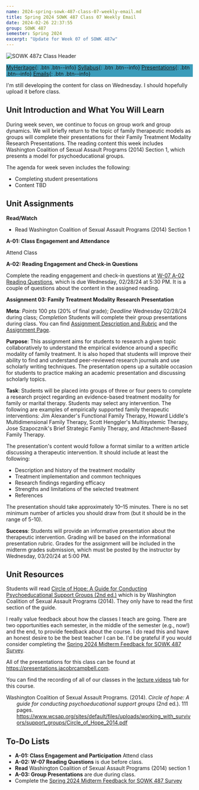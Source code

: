 ```yaml
---
name: 2024-spring-sowk-487-class-07-weekly-email.md
title: Spring 2024 SOWK 487 Class 07 Weekly Email
date: 2024-02-26 22:37:55
group: SOWK 487
semester: Spring 2024
excerpt: "Update for Week 07 of SOWK 487w"
---
```


![SOWK 487z Class Header](https://jacobrcampbell.com/assets/media/2024-01-19-sowk-487w-email-header-image.jpg)

<div style="background-color: #3b9cba; width: 100%;" markdown="1">

[MyHeritage](https://myheritage.heritage.edu/ICS/Academics/SOWK/SOWK_487W/2324_SP-SOWK_487W-1/){: .btn .btn--info}
[Syllabus](https://jacobrcampbell.com/assets/media/2024-spring-sowk-487w-1-course-syllabus-campbell.pdf){: .btn .btn--info}
[Presentations](https://presentations.jacobrcampbell.com){: .btn .btn--info}
[Emails](https://jacobrcampbell.com/communications/){: .btn .btn--info}

</div>

I'm still developing the content for class on Wednesday. I should hopefully upload it before class. 

## Unit Introduction and What You Will Learn

During week seven, we continue to focus on group work and group dynamics. We will briefly return to the topic of family therapeutic models as groups will complete their presentations for their Family Treatment Modality Research Presentations. The reading content this week includes Washington Coalition of Sexual Assault Programs (2014) Section 1, which presents a model for psychoeducational groups.

The agenda for week seven includes the following:

- Completing student presentations
- Content TBD


## Unit Assignments

**Read/Watch**

- Read Washington Coalition of Sexual Assault Programs (2014) Section 1 

**A-01: Class Engagement and Attendance**

Attend Class

**A-02: Reading Engagement and Check-in Questions**

Complete the reading engagement and check-in questions at [W-07 A-02 Reading Questions](https://myheritage.heritage.edu/ICS/Academics/SOWK/SOWK_487W/2324_SP-SOWK_487W-1/Assignments.jnz?portlet=Coursework&screen=AssignmentDetailView&screenType=change&id=b120559d-a5c4-4c09-a324-8ea447219c76), which is due Wednesday, 02/28/24 at 5:30 PM. It is a couple of questions about the content in the assigned reading.

**Assignment 03: Family Treatment Modality Research Presentation**

**Meta**:  _Points_ 100 pts (20% of final grade); _Deadline_ Wednesday 02/28/24 during class; _Completion_ Students will complete their group presentations during class. You can find [Assignment Description and Rubric](https://myheritage.heritage.edu/ICS/Portlets/ICS/Handoutportlet/viewhandler.ashx?handout_id=1872a4dc-e91d-4302-80b1-fa3600f0316c) and the [Assignment Page](https://myheritage.heritage.edu/ICS/Academics/SOWK/SOWK_487W/2324_SP-SOWK_487W-1/Assignments.jnz?portlet=Coursework&screen=AssignmentDetailView&screenType=change&id=55c2e35b-e633-42a7-96d2-fff02bb42345).

**Purpose**:  This assignment aims for students to research a given topic collaboratively to understand the empirical evidence around a specific modality of family treatment. It is also hoped that students will improve their ability to find and understand peer-reviewed research journals and use scholarly writing techniques. The presentation opens up a suitable occasion for students to practice making an academic presentation and discussing scholarly topics. 

**Task**:  Students will be placed into groups of three or four peers to complete a research project regarding an evidence-based treatment modality for family or marital therapy. Students may select any intervention. The following are examples of empirically supported family therapeutic interventions: Jim Alexander's Functional Family Therapy, Howard Liddle's Multidimensional Family Therapy, Scott Henggler's Multisystemic Therapy, Jose Szapocznik's Brief Strategic Family Therapy, and Attachment-Based Family Therapy. 

The presentation's content would follow a format similar to a written article discussing a therapeutic intervention. It should include at least the following:

- Description and history of the treatment modality
- Treatment implementation and common techniques
- Research findings regarding efficacy
- Strengths and limitations of the selected treatment
- References

The presentation should take approximately 10–15 minutes. There is no set minimum number of articles you should draw from (but it should be in the range of 5-10).

**Success**: Students will provide an informative presentation about the therapeutic intervention. Grading will be based on the informational presentation rubric. Grades for the assignment will be included in the midterm grades submission, which must be posted by the instructor by Wednesday, 03/20/24 at 5:00 PM.


## Unit Resources

Students will read [Circle of Hope: A Guide for Conducting Psychoeducational Support Groups (2nd ed.)](https://www.wcsap.org/sites/default/files/uploads/working_with_survivors/support_groups/Circle_of_Hope_2014.pdf) which is by Washington Coalition of Sexual Assault Programs (2014). They only have to read the first section of the guide.

I really value feedback about how the classes I teach are going. There are two opportunities each semester, in the middle of the semester (e.g., now!) and the end, to provide feedback about the course. I do read this and have an honest desire to be the best teacher I can be. I'd be grateful if you would consider completing the [Spring 2024 Midterm Feedback for SOWK 487 Survey](https://p17.courseval.net/etw/ets/et.asp?CFNK=C4891C44-BE32-4F73-B833-B79DDAF1D794&nxappid=HU2&nxmid=GetSurveyForm&wsedrq=Z0Z03R9327).

All of the presentations for this class can be found at <https://presentations.jacobrcampbell.com>. 

You can find the recording of all of our classes in the [lecture videos](https://myheritage.heritage.edu/ICS/Academics/SOWK/SOWK_460W/2324_SP-SOWK_460W-1/Lecture_Videos.jnz) tab for this course. 

<div style="margin: 0 0 0 2em; text-indent: -2em;" markdown="1">

Washington Coalition of Sexual Assault Programs. (2014). _Circle of hope: A guide for conducting psychoeducational support groups_ (2nd ed.). 111 pages. <https://www.wcsap.org/sites/default/files/uploads/working_with_survivors/support_groups/Circle_of_Hope_2014.pdf>

</div>

## To-Do Lists

- **A-01: Class Engagement and Participation** Attend class
- **A-02: W-07 Reading Questions** is due before class. 
- **Read** Washington Coalition of Sexual Assault Programs (2014) section 1
- **A-03: Group Presentations** are due during class. 
- Complete the [Spring 2024 Midterm Feedback for SOWK 487 Survey](https://p17.courseval.net/etw/ets/et.asp?CFNK=C4891C44-BE32-4F73-B833-B79DDAF1D794&nxappid=HU2&nxmid=GetSurveyForm&wsedrq=Z0Z03R9327)